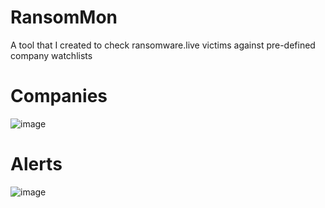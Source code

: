 # RansomMon

A tool that I created to check ransomware.live victims against pre-defined company watchlists

# Companies

![image](https://github.com/user-attachments/assets/ec14c7b3-34f2-442a-b9ba-616eee30beaf)


# Alerts

![image](https://github.com/user-attachments/assets/e0721de6-54df-42bb-80cf-1f58d4ddc1b0)
